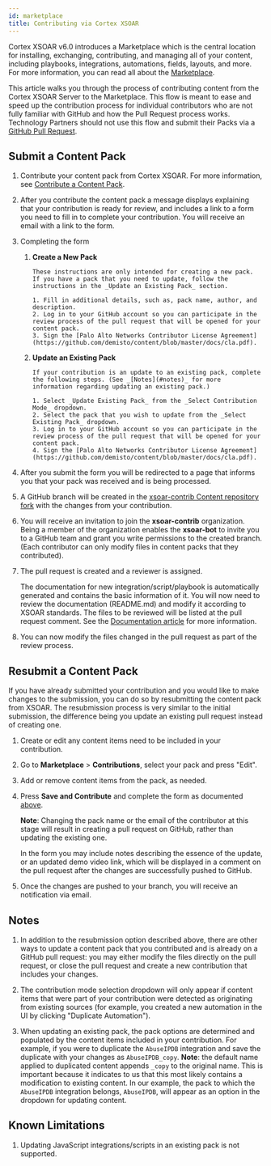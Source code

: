 ```yaml
---
id: marketplace
title: Contributing via Cortex XSOAR
---
```


Cortex XSOAR v6.0 introduces a Marketplace which is the central location for installing, exchanging, contributing, and managing all of your content, including playbooks, integrations, automations, fields, layouts, and more. For more information, you can read all about the [Marketplace](https://docs.paloaltonetworks.com/cortex/cortex-xsoar/6-0/cortex-xsoar-admin/marketplace/marketplace-overview.html).

This article walks you through the process of contributing content from the Cortex XSOAR Server to the Marketplace. This flow is meant to ease and speed up the contribution process for individual contributors who are not fully familiar with GitHub and how the Pull Request process works. Technology Partners should not use this flow and submit their Packs via a [GitHub Pull Request](checklist#pull-request-checklist).  

## Submit a Content Pack

1. Contribute your content pack from Cortex XSOAR. For more information, see [Contribute a Content Pack](https://docs.paloaltonetworks.com/cortex/cortex-xsoar/6-1/cortex-xsoar-admin/marketplace/content-pack-contributions.html).

2. After you contribute the content pack a message displays explaining that your contribution is ready for review, and includes a link to a form you need to fill in to complete your contribution. You will receive an email with a link to the form.

3. Completing the form

   1. **Create a New Pack**  

          These instructions are only intended for creating a new pack. If you have a pack that you need to update, follow the instructions in the _Update an Existing Pack_ section.

          1. Fill in additional details, such as, pack name, author, and description.
          2. Log in to your GitHub account so you can participate in the review process of the pull request that will be opened for your content pack.
          3. Sign the [Palo Alto Networks Contributor License Agreement](https://github.com/demisto/content/blob/master/docs/cla.pdf).

   2. **Update an Existing Pack**

          If your contribution is an update to an existing pack, complete the following steps. (See _[Notes](#notes)_ for more information regarding updating an existing pack.) 

          1. Select _Update Existing Pack_ from the _Select Contribution Mode_ dropdown.
          2. Select the pack that you wish to update from the _Select Existing Pack_ dropdown.
          3. Log in to your GitHub account so you can participate in the review process of the pull request that will be opened for your content pack.
          4. Sign the [Palo Alto Networks Contributor License Agreement](https://github.com/demisto/content/blob/master/docs/cla.pdf).


4. After you submit the form you will be redirected to a page that informs you that your pack was received and is being processed.  

5. A GitHub branch will be created in the [xsoar-contrib Content repository fork](https://github.com/xsoar-contrib/content) with the changes from your contribution.

6. You will receive an invitation to join the **xsoar-contrib** organization. Being a member of the organization enables the **xsoar-bot** to invite you to a GitHub team and grant you write permissions to the created branch.
(Each contributor can only modify files in content packs that they contributed).

7. The pull request is created and a reviewer is assigned.

    The documentation for new integration/script/playbook is automatically generated and contains the basic information of it.
    You will now need to review the documentation (README.md) and modify it according to XSOAR standards.
    The files to be reviewed will be listed at the pull request comment.
    See the [Documentation article](https://xsoar.pan.dev/docs/documentation/readme_file) for more information.

8. You can now modify the files changed in the pull request as part of the review process.


## Resubmit a Content Pack

If you have already submitted your contribution and you would like to make changes to the submission, you can do so by resubmitting the content pack from XSOAR. The resubmission process is very similar to the initial submission, the difference being you update an existing pull request instead of creating one.

1. Create or edit any content items need to be included in your contribution.

2. Go to **Marketplace** > **Contributions**, select your pack and press "Edit".

3. Add or remove content items from the pack, as needed.

4. Press **Save and Contribute** and complete the form as documented [above](#submit-a-content-pack).
 
   **Note**: Changing the pack name or the email of the contributor at this stage will result in creating a pull request on GitHub, rather than updating the existing one.
   
   In the form you may include notes describing the essence of the update, or an updated demo video link, which will be displayed in a comment on the pull request after the changes are successfully pushed to GitHub.

5. Once the changes are pushed to your branch, you will receive an notification via email.


## Notes

1. In addition to the resubmission option described above, there are other ways to update a content pack that you contributed and is already on a GitHub pull request: you may either modify the files directly on the pull request, or close the pull request and create a new contribution that includes your changes.

2. The contribution mode selection dropdown will only appear if content items that were part of your contribution were detected as originating from existing sources (for example, you created a new automation in the UI by clicking "Duplicate Automation").

3. When updating an existing pack, the pack options are determined and populated by the content items included in your contribution. For example, if you were to duplicate the `AbuseIPDB` integration and save the duplicate with your changes as `AbuseIPDB_copy`. **Note**: the default name applied to duplicated content appends `_copy` to the original name. This is important because it indicates to us that this most likely contains a modification to existing content. In our example, the pack to which the `AbuseIPDB` integration belongs, `AbuseIPDB`, will appear as an option in the dropdown for updating content.

## Known Limitations

1. Updating JavaScript integrations/scripts in an existing pack is not supported.
